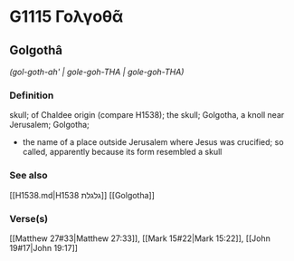 # G1115 Γολγοθᾶ

## Golgothâ

_(gol-goth-ah' | gole-goh-THA | gole-goh-THA)_

### Definition

skull; of Chaldee origin (compare H1538); the skull; Golgotha, a knoll near Jerusalem; Golgotha; 

- the name of a place outside Jerusalem where Jesus was crucified; so called, apparently because its form resembled a skull

### See also

[[H1538.md|H1538 גלגלת]]
[[Golgotha]]

### Verse(s)

[[Matthew 27#33|Matthew 27:33]], [[Mark 15#22|Mark 15:22]], [[John 19#17|John 19:17]]
